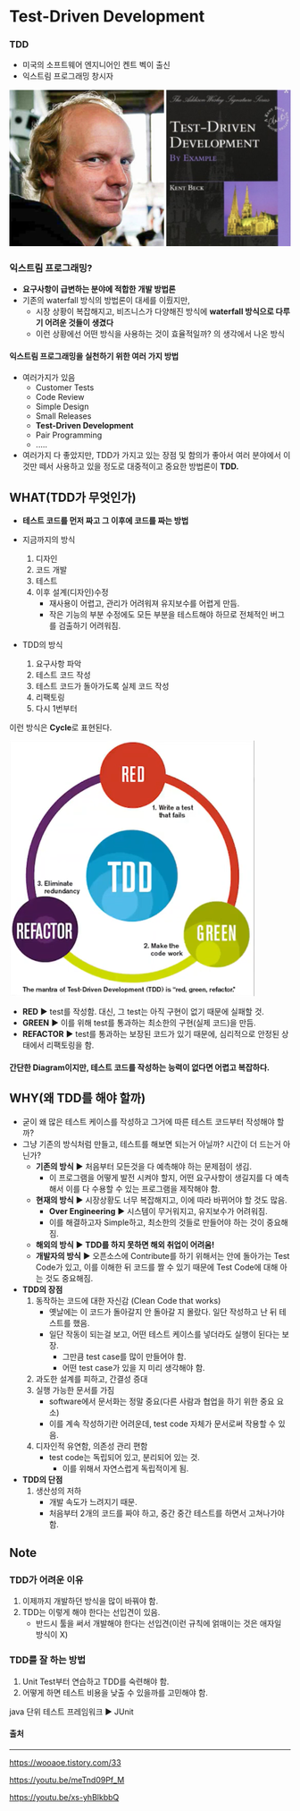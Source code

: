 # Test-Driven Development

### TDD

* 미국의 소프트웨어 엔지니어인 켄트 벡이 출신
* 익스트림 프로그래밍 창시자

![img](./img/20201224_105214.png)

### 익스트림 프로그래밍?

* **요구사항이 급변하는 분야에 적합한 개발 방법론**
* 기존의 waterfall 방식의 방법론이 대세를 이뤘지만,
  * 시장 상황이 복잡해지고, 비즈니스가 다양해진 방식에 **waterfall 방식으로 다루기 어려운 것들이 생겼다**
  * 이런 상황에선 어떤 방식을 사용하는 것이 효율적일까? 의 생각에서 나온 방식

#### 익스트림 프로그래밍을 실천하기 위한 여러 가지 방법

* 여러가지가 있음
  * Customer Tests
  * Code Review
  * Simple Design
  * Small Releases
  * **Test-Driven Development**
  * Pair Programming
  * .....
* 여러가지 다 좋았지만, TDD가 가지고 있는 장점 및 함의가 좋아서 여러 분야에서 이것만 떼서 사용하고 있을 정도로 대중적이고 중요한 방법론이 **TDD.**



## WHAT(TDD가 무엇인가)

* **테스트 코드를 먼저 짜고 그 이후에 코드를 짜는 방법**

* 지금까지의 방식

  1. 디자인
  2. 코드 개발
  3. 테스트
  4. 이후 설계(디자인)수정
     * 재사용이 어렵고, 관리가 어려워져 유지보수를 어렵게 만듬.
     * 작은 기능의 부분 수정에도 모든 부분을 테스트해야 하므로 전체적인 버그를 검출하기 어려워짐.

  

* TDD의 방식

  1. 요구사항 파악
  2. 테스트 코드 작성
  3. 테스트 코드가 돌아가도록 실제 코드 작성
  4. 리팩토링
  5. 다시 1번부터



이런 방식은 **Cycle**로 표현된다.

![img](./img/20201224_110318.png)

* **RED** :arrow_forward: test를 작성함. 대신, 그 test는 아직 구현이 없기 때문에 실패할 것.
* **GREEN** :arrow_forward: 이를 위해 test를 통과하는 최소한의 구현(실제 코드)을 만듬.
* **REFACTOR** :arrow_forward: test를 통과하는 보장된 코드가 있기 때문에, 심리적으로 안정된 상태에서 리팩토링을 함.

#### 간단한 Diagram이지만, 테스트 코드를 작성하는 능력이 없다면 어렵고 복잡하다.



## WHY(왜 TDD를 해야 할까)

* 굳이 왜 많은 테스트 케이스를 작성하고 그거에 따른 테스트 코드부터 작성해야 할까?
* 그냥 기존의 방식처럼 만들고, 테스트를 해보면 되는거 아닐까? 시간이 더 드는거 아닌가?
  * **기존의 방식** :arrow_forward: 처음부터 모든것을 다 예측해야 하는 문제점이 생김. 
    * 이 프로그램을 어떻게 발전 시켜야 할지, 어떤 요구사항이 생길지를 다 예측해서 이를 다 수용할 수 있는 프로그램을 제작해야 함.
  * **현재의 방식** :arrow_forward: 시장상황도 너무 복잡해지고, 이에 따라 바뀌어야 할 것도 많음.
    * **Over Engineering** :arrow_forward: 시스템이 무거워지고, 유지보수가 어려워짐.
    * 이를 해결하고자 Simple하고, 최소한의 것들로 만들어야 하는 것이 중요해짐.
  * **해외의 방식** :arrow_forward: **TDD를 하지 못하면 해외 취업이 어려움!**
  * **개발자의 방식** :arrow_forward: 오픈소스에 Contribute를 하기 위해서는 안에 돌아가는 Test Code가 있고, 이를 이해한 뒤 코드를 짤 수 있기 때문에 Test Code에 대해 아는 것도 중요해짐.
* **TDD의 장점**
  1. 동작하는 코드에 대한 자신감 (Clean Code that works)
     * 옛날에는 이 코드가 돌아갈지 안 돌아갈 지 몰랐다. 일단 작성하고 난 뒤 테스트를 했음.
     * 일단 작동이 되는걸 보고, 어떤 테스트 케이스를 넣더라도 실행이 된다는 보장.
       * 그만큼 test case를 많이 만들어야 함.
       * 어떤 test case가 있을 지 미리 생각해야 함.
  2. 과도한 설계를 피하고, 간결성 증대
  3. 실행 가능한 문서를 가짐
     * software에서 문서화는 정말 중요(다른 사람과 협업을 하기 위한 중요 요소)
     * 이를 계속 작성하기란 어려운데, test code 자체가 문서로써 작용할 수 있음.
  4. 디자인적 유연함, 의존성 관리 편함
     * test code는 독립되어 있고, 분리되어 있는 것.
       * 이를 위해서 자연스럽게 독립적이게 됨.
* **TDD의 단점**
  1. 생산성의 저하
     * 개발 속도가 느려지기 때문.
     * 처음부터 2개의 코드를 짜야 하고, 중간 중간 테스트를 하면서 고쳐나가야 함.



## Note

### TDD가 어려운 이유

1. 이제까지 개발하던 방식을 많이 바꿔야 함.
2. TDD는 이렇게 해야 한다는 선입견이 있음.
   * 반드시 툴을 써서 개발해야 한다는 선입견(이런 규칙에 얽매이는 것은 애자일 방식이 X)

### TDD를 잘 하는 방법

1. Unit Test부터 연습하고 TDD를 숙련해야 함.
2. 어떻게 하면 테스트 비용을 낮출 수 있을까를 고민해야 함.

java 단위 테스트 프레임워크 :arrow_forward: JUnit



#### 출처

---

https://wooaoe.tistory.com/33

https://youtu.be/meTnd09Pf_M

https://youtu.be/xs-yhBlkbbQ